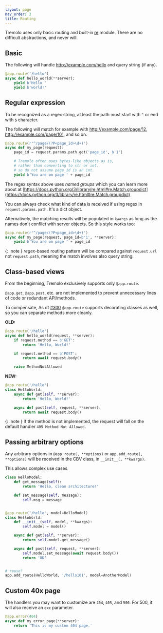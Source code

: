 ```yaml
---
layout: page
nav_order: 3
title: Routing
---
```


Tremolo uses only basic routing and built-in [re](https://docs.python.org/3/library/re.html) module. There are no difficult abstractions, and never will.

## Basic
The following will handle
http://example.com/hello and query string (if any).

```python
@app.route('/hello')
async def hello_world(**server):
    yield b'Hello '
    yield b'world!'

```

## Regular expression
To be recognized as a regex string, at least the path must start with `^` or end with `$` character.

The following will match for example with http://example.com/page/12, http://example.com/page/101, and so on.

```python
@app.route(r'^/page/(?P<page_id>\d+)')
async def my_page(request):
    page_id = request.params.path.get('page_id', b'1')

    # Tremolo often uses bytes-like objects as is,
    # rather than converting to str or int.
    # so do not assume page_id is an int.
    yield b'You are on page ' + page_id

```

The regex syntax above uses *named groups* which you can learn more about at [https://docs.python.org/3/library/re.html#re.Match.groupdict](https://docs.python.org/3/library/re.html#re.Match.groupdict)

You can always check what kind of data is received if using regex in `request.params.path`. It's a dict object.

Alternatively, the matching results will be populated in `kwargs` as long as the names don't conflict with server objects. So this style works too:
```python
@app.route(r'^/page/(?P<page_id>\d+)')
async def my_page(request, page_id=b'1', **server):
    yield b'You are on page ' + page_id

```

{: .note }
*regex*-based routing pattern will be compared against `request.url` not `request.path`, meaning the match involves also query string.

## Class-based views
From the beginning, Tremolo exclusively supports only `@app.route`.

`@app.get`, `@app.post`, etc. are not implemented to prevent unnecessary lines of code or redundant API/methods.

To compensate, As of [#300](https://github.com/nggit/tremolo/pull/300) `@app.route` supports decorating classes as well, so you can separate methods more cleanly.

**OLD:**
```python
@app.route('/hello')
async def hello_world(request, **server):
    if request.method == b'GET':
        return 'Hello, World!'

    if request.method == b'POST':
        return await request.body()

    raise MethodNotAllowed
```

**NEW:**
```python
@app.route('/hello')
class HelloWorld:
    async def get(self, **server):
        return 'Hello, World!'

    async def post(self, request, **server):
        return await request.body()

```

{: .note }
If the method is not implemented, the request will fall on the default handler `405 Method Not Allowed`.

## Passing arbitrary options
Any arbitrary options in `@app.route(, **options)` or `app.add_route(, **options)` will be received in the CBV class, in `__init__(, **kwargs)`.

This allows complex use cases.

```python
class HelloModel:
    def get_message(self):
        return 'Hello, clean architecture!'

    def set_message(self, message):
        self.msg = message


@app.route('/hello', model=HelloModel)
class HelloWorld:
    def __init__(self, model, **kwargs):
        self.model = model()

    async def get(self, **server):
        return self.model.get_message()

    async def post(self, request, **server):
        self.model.set_message(await request.body())
        return 'OK'


# reuse?
app.add_route(HelloWorld, '/hello101', model=AnotherModel)

```

## Custom 40x page
The handlers you may want to customize are `404`, `405`, and `500`. For 500, it will also receive an `exc` parameter.

```python
@app.error(404)
async def my_error_page(**server):
    return 'This is my custom 404 page.'

```
